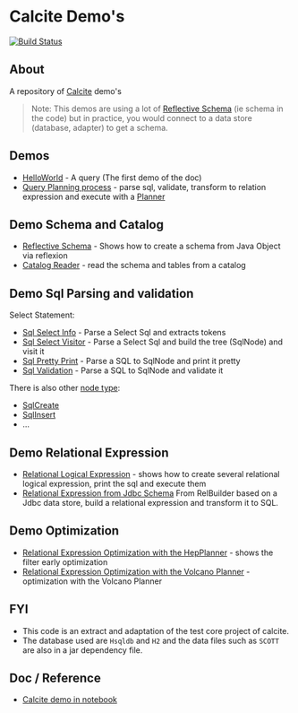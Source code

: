 # Calcite Demo's

[![Build Status](https://travis-ci.org/gerardnico/calcite.svg?branch=master)](https://travis-ci.org/gerardnico/calcite)

## About

A repository of [Calcite](https://calcite.apache.org/) demo's 


> Note: This demos are using a lot of [Reflective Schema](src/test/java/com/gerardnico/calcite/CalciteSchemaTest.java) 
> (ie schema in the code) but in practice, you would connect to a data store (database, adapter) to get a schema.


## Demos

  * [HelloWorld](src/main/java/com/gerardnico/calcite/demo/HelloWorld.java) - A query (The first demo of the doc)
  * [Query Planning process](src/test/java/com/gerardnico/calcite/CalciteFrameworksTest.java) - parse sql, validate, transform to relation expression and execute with a [Planner](https://github.com/apache/calcite/blob/master/core/src/main/java/org/apache/calcite/tools/Planner.java)

## Demo Schema and Catalog
        
  * [Reflective Schema](src/test/java/com/gerardnico/calcite/CalciteSchemaTest.java) - Shows how to create a schema from Java Object via reflexion
  * [Catalog Reader](src/test/java/com/gerardnico/calcite/CalciteCatalogsTest.java) - read the schema and tables from a catalog

## Demo Sql Parsing and validation
 
Select Statement:
  * [Sql Select Info](src/test/java/com/gerardnico/calcite/CalciteSqlSelectTest.java) - Parse a Select Sql and extracts tokens
  * [Sql Select Visitor](src/test/java/com/gerardnico/calcite/CalciteSqlVisitorTest.java) - Parse a Select Sql and build the tree (SqlNode) and visit it
  * [Sql Pretty Print](src/test/java/com/gerardnico/calcite/CalciteSqlWriterTest.java) - Parse a SQL to SqlNode and print it pretty
  * [Sql Validation](src/test/java/com/gerardnico/calcite/CalciteSqlValidationTest.java) - Parse a SQL to SqlNode and validate it

There is also other [node type](https://github.com/apache/calcite/tree/master/core/src/main/java/org/apache/calcite/sql):
  * [SqlCreate](https://github.com/apache/calcite/blob/master/core/src/main/java/org/apache/calcite/sql/SqlCreate.java)
  * [SqlInsert](https://github.com/apache/calcite/blob/master/core/src/main/java/org/apache/calcite/sql/SqlInsert.java)
  * ...


## Demo Relational Expression

 * [Relational Logical Expression](src/test/java/com/gerardnico/calcite/CalciteRelLogicalExpressionTest.java) - shows how to create several relational logical expression, print the sql and execute them
 * [Relational Expression from Jdbc Schema](src/test/java/com/gerardnico/calcite/CalciteRelJdbcTest.java) From RelBuilder based on a Jdbc data store, build a relational expression and transform it to SQL.

## Demo Optimization
   
  * [Relational Expression Optimization with the HepPlanner](src/test/java/com/gerardnico/calcite/CalcitePlannerHepTest.java) - shows the filter early optimization
  * [Relational Expression Optimization  with the Volcano Planner](src/test/java/com/gerardnico/calcite/CalcitePlannerVolcanoTest.java) - optimization with the Volcano Planner

 
  
## FYI

  * This code is an extract and adaptation of the test core project of calcite.
  * The database used are `Hsqldb` and `H2` and the data files such as `SCOTT` are also in a jar dependency file.

  
## Doc / Reference

  * [Calcite demo in notebook](https://github.com/michaelmior/calcite-notebooks)



